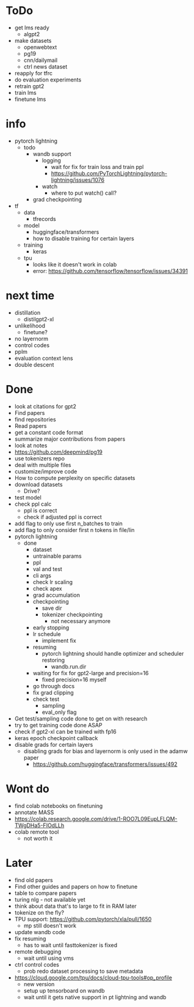 # ToDo

-   get lms ready
    -   algpt2
-   make datasets
    -   openwebtext
    -   pg19
    -   cnn/dailymail
    -   ctrl news dataset
-   reapply for tfrc
-   do evaluation experiments
-   retrain gpt2
-   train lms
-   finetune lms

# info

-   pytorch lightning
    -   todo
        -   wandb support
            -   logging
                -   wait for fix for train loss and train ppl
                -   https://github.com/PyTorchLightning/pytorch-lightning/issues/1076
            -   watch
                -   where to put watch() call?
        -   grad checkpointing
-   tf
    -   data
        -   tfrecords
    -   model
        -   huggingface/transformers
        -   how to disable training for certain layers
    -   training
        -   keras
    -   tpu
        -   looks like it doesn't work in colab
        -   error: https://github.com/tensorflow/tensorflow/issues/34391

# next time

-   distillation
    -   distilgpt2-xl
-   unlikelihood
    -   finetune?
-   no layernorm
-   control codes
-   pplm
-   evaluation context lens
-   double descent

# Done

-   look at citations for gpt2
-   Find papers
-   find repositories
-   Read papers
-   get a constant code format
-   summarize major contributions from papers
-   look at notes
-   https://github.com/deepmind/pg19
-   use tokenizers repo
-   deal with multiple files
-   customize/improve code
-   How to compute perplexity on specific datasets
-   download datasets
    -   Drive?
-   test model
-   check ppl calc
    -   ppl is correct
    -   check if adjusted ppl is correct
-   add flag to only use first n_batches to train
-   add flag to only consider first n tokens in file/lin
-   pytorch lightning
    -   done
        -   dataset
        -   untrainable params
        -   ppl
        -   val and test
        -   cli args
        -   check lr scaling
        -   check apex
        -   grad accumulation
        -   checkpointing
            -   save dir
            -   tokenizer checkpointing
                -   not necessary anymore
        -   early stopping
        -   lr schedule
            -   implement fix
        -   resuming
            -   pytorch lightning should handle optimizer and scheduler restoring
                -   wandb.run.dir
        -   waiting for fix for gpt2-large and precision=16
            -   fixed precision=16 myself
        -   go through docs
        -   fix grad clipping
        -   check test
            -   sampling
            -   eval_only flag
-   Get test/sampling code done to get on with research
-   try to get training code done ASAP
-   check if gpt2-xl can be trained with fp16
-   keras epoch checkpoint callback
-   disable grads for certain layers
    -   disabling grads for bias and layernorm is only used in the adamw paper
        -   https://github.com/huggingface/transformers/issues/492

# Wont do

-   find colab notebooks on finetuning
-   annotate MASS
-   https://colab.research.google.com/drive/1-ROO7L09EupLFLQM-TWgDHa5-FIOdLLh
-   colab remote tool
    -   not worth it

# Later

-   find old papers
-   Find other guides and papers on how to finetune
-   table to compare papers
-   turing nlg - not available yet
-   think about data that's to large to fit in RAM later
-   tokenize on the fly?
-   TPU support: https://github.com/pytorch/xla/pull/1650
    -   mp still doesn't work
-   update wandb code
-   fix resuming
    -   has to wait until fasttokenizer is fixed
-   remote debugging
    -   wait until using vms
-   ctrl control codes
    -   prob redo dataset processing to save metadata
-   https://cloud.google.com/tpu/docs/cloud-tpu-tools#op_profile
    -   new version
    -   setup up tensorboard on wandb
    -   wait until it gets native support in pt lightning and wandb
